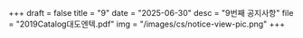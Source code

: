 +++
draft = false
title = "9"
date = "2025-06-30"
desc = "9번째 공지사항"
file = "2019Catalog대도엔텍.pdf"
img = "/images/cs/notice-view-pic.png"
+++
